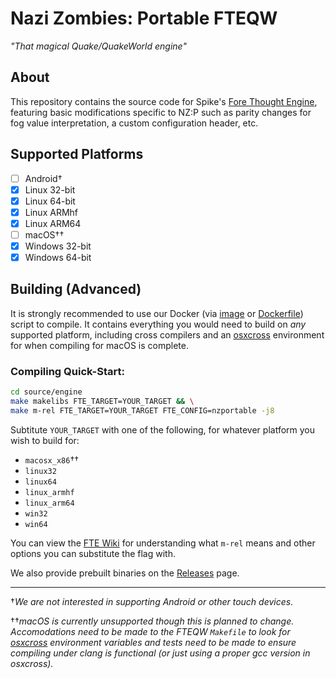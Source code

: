 # Nazi Zombies: Portable FTEQW
*"That magical Quake/QuakeWorld engine"*

## About
This repository contains the source code for Spike's [Fore Thought Engine](https://fte.triptohell.info/about), featuring basic modifications specific to NZ:P such as parity changes for fog value interpretation, a custom configuration header, etc.

## Supported Platforms
- [ ] Android†
- [x] Linux 32-bit
- [x] Linux 64-bit
- [x] Linux ARMhf
- [x] Linux ARM64
- [ ] macOS††
- [x] Windows 32-bit
- [x] Windows 64-bit

## Building (Advanced)
It is strongly recommended to use our Docker (via [image](https://hub.docker.com/r/motolegacy/fteqw) or [Dockerfile](https://github.com/nzp-team/tools/tree/main/fteqw-docker)) script to compile. It contains everything you would need to build on *any* supported platform, including cross compilers and an [osxcross](https://github.com/tpoechtrager/osxcross) environment for when compiling for macOS is complete.

### Compiling Quick-Start:
```bash
cd source/engine
make makelibs FTE_TARGET=YOUR_TARGET && \
make m-rel FTE_TARGET=YOUR_TARGET FTE_CONFIG=nzportable -j8
```

Subtitute `YOUR_TARGET` with one of the following, for whatever platform you wish to build for:
* `macosx_x86`††
* `linux32`
* `linux64`
* `linux_armhf`
* `linux_arm64`
* `win32`
* `win64`

You can view the [FTE Wiki](https://fte.triptohell.info/wiki/index.php/Compiling_FTEQW_For_Dummies#Understanding_Each_Build) for understanding what `m-rel` means and other options you can substitute the flag with.

We also provide prebuilt binaries on the [Releases](https://github.com/nzp-team/fteqw/releases/tag/bleeding-edge) page.

<hr>

†*We are not interested in supporting Android or other touch devices.*

††*macOS is currently unsupported though this is planned to change. Accomodations need to be made to the FTEQW `Makefile` to look for [osxcross](https://github.com/tpoechtrager/osxcross) environment variables and tests need to be made to ensure compiling under clang is functional (or just using a proper gcc version in osxcross).* 
